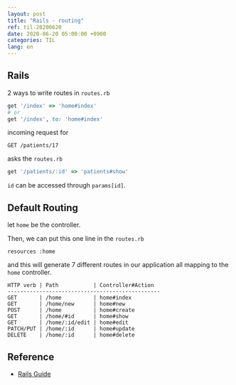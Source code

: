 ```yaml
---
layout: post
title: "Rails - routing"
ref: til-20200620
date: 2020-06-20 05:00:00 +0900
categories: TIL
lang: en
---
```


## Rails 

2 ways to write routes in `routes.rb`

```rb
get '/index' => 'home#index'
# or
get '/index', to: 'home#index'
```

incoming request for 
```
GET /patients/17
```
asks the `routes.rb`
```rb
get '/patients/:id' => 'patients#show'
```
`id` can be accessed through `params[id]`.

## Default Routing
let `home` be the controller.

Then, we can put this one line in the `routes.rb`
```
resources :home
```

and this will generate 7 different routes in our application all mapping to the `home` controller.
```
HTTP verb | Path           | Controller#Action
------------------------------------------------
GET       | /home          | home#index
GET       | /home/new      | home#new
POST      | /home          | home#create
GET       | /home/#id      | home#show
GET       | /home/:id/edit | home#edit
PATCH/PUT | /home/:id      | home#update
DELETE    | /home/:id      | home#delete
```

## Reference
- [Rails Guide](https://guides.rubyonrails.org/routing.html)
